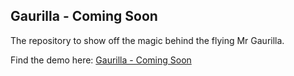 ## Gaurilla - Coming Soon

The repository to show off the magic behind the flying Mr Gaurilla.

Find the demo here: [Gaurilla - Coming Soon](http://gaurilla.com)
